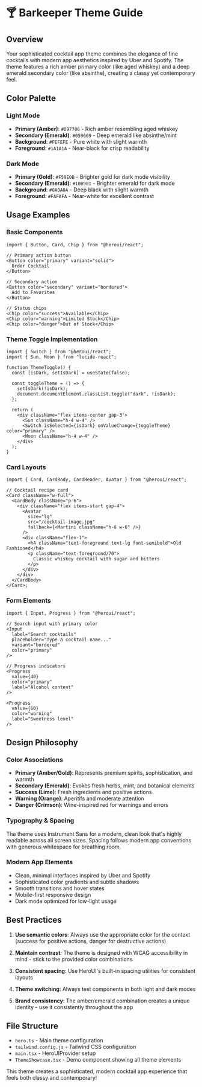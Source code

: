 # 🍸 Barkeeper Theme Guide

## Overview

Your sophisticated cocktail app theme combines the elegance of fine cocktails with modern app aesthetics inspired by Uber and Spotify. The theme features a rich amber primary color (like aged whiskey) and a deep emerald secondary color (like absinthe), creating a classy yet contemporary feel.

## Color Palette

### Light Mode

- **Primary (Amber)**: `#D97706` - Rich amber resembling aged whiskey
- **Secondary (Emerald)**: `#059669` - Deep emerald like absinthe/mint
- **Background**: `#FEFEFE` - Pure white with slight warmth
- **Foreground**: `#1A1A1A` - Near-black for crisp readability

### Dark Mode

- **Primary (Gold)**: `#F59E0B` - Brighter gold for dark mode visibility
- **Secondary (Emerald)**: `#10B981` - Brighter emerald for dark mode
- **Background**: `#0A0A0A` - Deep black with slight warmth
- **Foreground**: `#FAFAFA` - Near-white for excellent contrast

## Usage Examples

### Basic Components

```tsx
import { Button, Card, Chip } from "@heroui/react";

// Primary action button
<Button color="primary" variant="solid">
  Order Cocktail
</Button>

// Secondary action
<Button color="secondary" variant="bordered">
  Add to Favorites
</Button>

// Status chips
<Chip color="success">Available</Chip>
<Chip color="warning">Limited Stock</Chip>
<Chip color="danger">Out of Stock</Chip>
```

### Theme Toggle Implementation

```tsx
import { Switch } from "@heroui/react";
import { Sun, Moon } from "lucide-react";

function ThemeToggle() {
  const [isDark, setIsDark] = useState(false);

  const toggleTheme = () => {
    setIsDark(!isDark);
    document.documentElement.classList.toggle("dark", !isDark);
  };

  return (
    <div className="flex items-center gap-3">
      <Sun className="h-4 w-4" />
      <Switch isSelected={isDark} onValueChange={toggleTheme} color="primary" />
      <Moon className="h-4 w-4" />
    </div>
  );
}
```

### Card Layouts

```tsx
import { Card, CardBody, CardHeader, Avatar } from "@heroui/react";

// Cocktail recipe card
<Card className="w-full">
  <CardBody className="p-6">
    <div className="flex items-start gap-4">
      <Avatar
        size="lg"
        src="/cocktail-image.jpg"
        fallback={<Martini className="h-6 w-6" />}
      />
      <div className="flex-1">
        <h4 className="text-foreground text-lg font-semibold">Old Fashioned</h4>
        <p className="text-foreground/70">
          Classic whiskey cocktail with sugar and bitters
        </p>
      </div>
    </div>
  </CardBody>
</Card>;
```

### Form Elements

```tsx
import { Input, Progress } from "@heroui/react";

// Search input with primary color
<Input
  label="Search cocktails"
  placeholder="Type a cocktail name..."
  variant="bordered"
  color="primary"
/>

// Progress indicators
<Progress
  value={40}
  color="primary"
  label="Alcohol content"
/>

<Progress
  value={60}
  color="warning"
  label="Sweetness level"
/>
```

## Design Philosophy

### Color Associations

- **Primary (Amber/Gold)**: Represents premium spirits, sophistication, and warmth
- **Secondary (Emerald)**: Evokes fresh herbs, mint, and botanical elements
- **Success (Lime)**: Fresh ingredients and positive actions
- **Warning (Orange)**: Aperitifs and moderate attention
- **Danger (Crimson)**: Wine-inspired red for warnings and errors

### Typography & Spacing

The theme uses Instrument Sans for a modern, clean look that's highly readable across all screen sizes. Spacing follows modern app conventions with generous whitespace for breathing room.

### Modern App Elements

- Clean, minimal interfaces inspired by Uber and Spotify
- Sophisticated color gradients and subtle shadows
- Smooth transitions and hover states
- Mobile-first responsive design
- Dark mode optimized for low-light usage

## Best Practices

1. **Use semantic colors**: Always use the appropriate color for the context (success for positive actions, danger for destructive actions)

2. **Maintain contrast**: The theme is designed with WCAG accessibility in mind - stick to the provided color combinations

3. **Consistent spacing**: Use HeroUI's built-in spacing utilities for consistent layouts

4. **Theme switching**: Always test components in both light and dark modes

5. **Brand consistency**: The amber/emerald combination creates a unique identity - use it consistently throughout the app

## File Structure

- `hero.ts` - Main theme configuration
- `tailwind.config.js` - Tailwind CSS configuration
- `main.tsx` - HeroUIProvider setup
- `ThemeShowcase.tsx` - Demo component showing all theme elements

This theme creates a sophisticated, modern cocktail app experience that feels both classy and contemporary!
